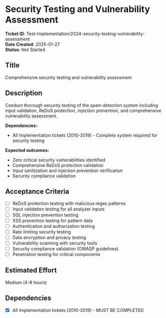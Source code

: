 # Security Testing and Vulnerability Assessment

**Ticket ID**: Test-Implementation/2024-security-testing-vulnerability-assessment  
**Date Created**: 2025-01-27  
**Status**: Not Started

## Title
Comprehensive security testing and vulnerability assessment

## Description
Conduct thorough security testing of the spam detection system including input validation, ReDoS protection, injection prevention, and comprehensive vulnerability assessment.

**Dependencies:**
- All Implementation tickets (2010-2019) - Complete system required for security testing

**Expected outcomes:**
- Zero critical security vulnerabilities identified
- Comprehensive ReDoS protection validation
- Input sanitization and injection prevention verification
- Security compliance validation

## Acceptance Criteria
- [ ] ReDoS protection testing with malicious regex patterns
- [ ] Input validation testing for all analyzer inputs
- [ ] SQL injection prevention testing
- [ ] XSS prevention testing for pattern data
- [ ] Authentication and authorization testing
- [ ] Rate limiting security testing
- [ ] Data encryption and privacy testing
- [ ] Vulnerability scanning with security tools
- [ ] Security compliance validation (OWASP guidelines)
- [ ] Penetration testing for critical components

## Estimated Effort
Medium (4-8 hours)

## Dependencies
- [x] All Implementation tickets (2010-2019) - MUST BE COMPLETED